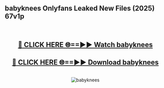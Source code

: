 <h2>babyknees Onlyfans Leaked New Files (2025) 67v1p</h2>
<br>
<div align="center">
<h2><a href="https://mediafiles.top/babyknees&ref=git" rel="nofollow">🔴 CLICK HERE 🌐==►► Watch babyknees</a></h2>
<h2><a href="https://mediafiles.top/babyknees&ref=git" rel="nofollow">🔴 CLICK HERE 🌐==►► Download babyknees</a></h2>
<br>
<a href="https://mediafiles.top/babyknees&ref=git" rel="nofollow" data-target="animated-image.originalLink"><img src="https://i.ibb.co.com/xMMVF88/686577567.gif" alt="babyknees" style="max-width: 100%; display: inline-block;" data-target="animated-image.originalImage"></a>
</div>
<br>
<br>